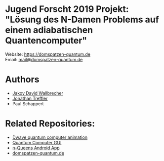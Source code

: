 # Jugend Forscht 2019 Projekt: "Lösung des N-Damen Problems auf einem adiabatischen Quantencomputer"

Website: https://domspatzen-quantum.de <br>
Email: mail@domspatzen-quantum.de

# Authors
- [Jakov David Wallbrecher](https://github.com/JD-Walli)
- [Jonathan Treffler](https://github.com/TessyPowder)
- Paul Schappert

# Related Repositories:
- [Dwave quantum computer animation](https://github.com/Quantum-Computing-Jufo-2019/dwave-quantum-computer-3d-animation)
- [Quantum Computer GUI](https://github.com/Quantum-Computing-Jufo-2019/quantum-computer-GUI)
- [n-Queens Android App](https://github.com/Quantum-Computing-Jufo-2019/n-Queens-Android)
- [domspatzen-quantum.de](https://github.com/Quantum-Computing-Jufo-2019/domspatzen-quantum.de)
